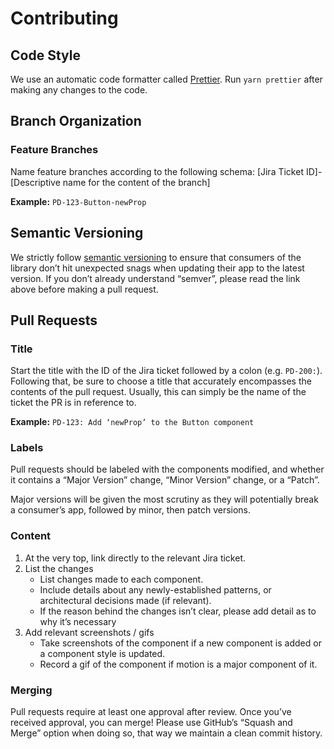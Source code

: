 # Contributing

## Code Style

We use an automatic code formatter called [Prettier](https://prettier.io/). Run `yarn prettier` after making any changes to the code.

## Branch Organization

### Feature Branches

Name feature branches according to the following schema:
[Jira Ticket ID]-[Descriptive name for the content of the branch]

**Example:** `PD-123-Button-newProp`

## Semantic Versioning

We strictly follow [semantic versioning](https://semver.org/) to ensure that consumers of the library don’t hit unexpected snags when updating their app to the latest version. If you don’t already understand “semver”, please read the link above before making a pull request.

## Pull Requests

### Title

Start the title with the ID of the Jira ticket followed by a colon (e.g. `PD-200:`). Following that, be sure to choose a title that accurately encompasses the contents of the pull request. Usually, this can simply be the name of the ticket the PR is in reference to.

**Example:** `PD-123: Add ‘newProp’ to the Button component`

### Labels

Pull requests should be labeled with the components modified, and whether it contains a “Major Version” change, “Minor Version” change, or a “Patch”.

Major versions will be given the most scrutiny as they will potentially break a consumer’s app, followed by minor, then patch versions.

### Content

1. At the very top, link directly to the relevant Jira ticket.
2. List the changes
   - List changes made to each component.
   - Include details about any newly-established patterns, or architectural decisions made (if relevant).
   - If the reason behind the changes isn’t clear, please add detail as to why it’s necessary
3. Add relevant screenshots / gifs
   - Take screenshots of the component if a new component is added or a component style is updated.
   - Record a gif of the component if motion is a major component of it.

### Merging

Pull requests require at least one approval after review. Once you’ve received approval, you can merge! Please use GitHub’s “Squash and Merge” option when doing so, that way we maintain a clean commit history.
